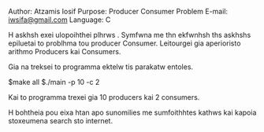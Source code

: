   Author:  Atzamis Iosif 
  Purpose: Producer Consumer Problem
  E-mail: iwsifa@gmail.com
  Language:  C


 H askhsh exei ulopoihthei plhrws . 
 Symfwna me thn ekfwnhsh ths askhshs epiluetai to problhma tou producer Consumer.
 Leitourgei gia aperioristo arithmo Producers kai Consumers. 

 Gia na treksei to programma ektelw tis parakatw entoles.

 $make all
 $./main -p 10 -c 2

 Kai to programma trexei gia 10 producers kai 2 consumers. 

 H bohtheia pou eixa htan apo sunomilies me sumfoithhtes kathws kai kapoia stoxeumena 
 search sto internet.
 
